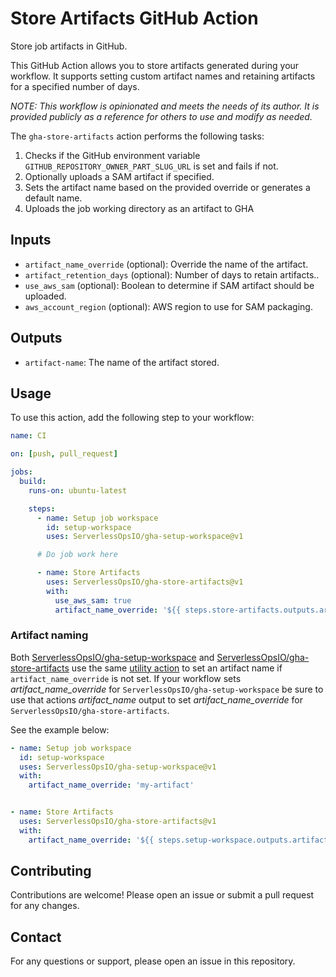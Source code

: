 # Store Artifacts GitHub Action

Store job artifacts in GitHub.

This GitHub Action allows you to store artifacts generated during your workflow. It supports setting custom artifact names and retaining artifacts for a specified number of days.

_*NOTE: This workflow is opinionated and meets the needs of its author. It is provided publicly as a reference for others to use and modify as needed.*_

The `gha-store-artifacts` action performs the following tasks:
1. Checks if the GitHub environment variable `GITHUB_REPOSITORY_OWNER_PART_SLUG_URL` is set and fails if not.
2. Optionally uploads a SAM artifact if specified.
3. Sets the artifact name based on the provided override or generates a default name.
4. Uploads the job working directory as an artifact to GHA

## Inputs

- `artifact_name_override` (optional): Override the name of the artifact.
- `artifact_retention_days` (optional): Number of days to retain artifacts..
- `use_aws_sam` (optional): Boolean to determine if SAM artifact should be uploaded.
- `aws_account_region` (optional): AWS region to use for SAM packaging.

## Outputs

- `artifact-name`: The name of the artifact stored.

## Usage

To use this action, add the following step to your workflow:

```yaml
name: CI

on: [push, pull_request]

jobs:
  build:
    runs-on: ubuntu-latest

    steps:
      - name: Setup job workspace
        id: setup-workspace
        uses: ServerlessOpsIO/gha-setup-workspace@v1

      # Do job work here

      - name: Store Artifacts
        uses: ServerlessOpsIO/gha-store-artifacts@v1
        with:
          use_aws_sam: true
          artifact_name_override: '${{ steps.store-artifacts.outputs.artifact-name }}'
```

### Artifact naming

Both [ServerlessOpsIO/gha-setup-workspace](https://github.com/ServerlessOpsIO/gha-setup-workspace) and [ServerlessOpsIO/gha-store-artifacts](https://github.com/ServerlessOpsIO/gha-store-artifacts) use the same [utility action](https://github.com/ServerlessOpsIO/gha-artifact-name) to set an artifact name if `artifact_name_override` is not set. If your workflow sets _artifact_name_override_ for `ServerlessOpsIO/gha-setup-workspace` be sure to use that actions _artifact_name_ output to set _artifact_name_override_ for `ServerlessOpsIO/gha-store-artifacts`.

See the example below:

```yaml
- name: Setup job workspace
  id: setup-workspace
  uses: ServerlessOpsIO/gha-setup-workspace@v1
  with:
    artifact_name_override: 'my-artifact'


- name: Store Artifacts
  uses: ServerlessOpsIO/gha-store-artifacts@v1
  with:
    artifact_name_override: '${{ steps.setup-workspace.outputs.artifact_name }}'
```

## Contributing

Contributions are welcome! Please open an issue or submit a pull request for any changes.

## Contact

For any questions or support, please open an issue in this repository.
